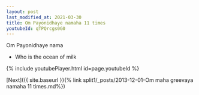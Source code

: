 ```yaml
---
layout: post
last_modified_at: 2021-03-30
title: Om Payonidhaye namaha 11 times
youtubeId: qTPQrcgs0G0
---
```

 
 
Om Payonidhaye nama 
 
 -  Who is the ocean of milk 
 
  
 
  
 
 
 
 
 
 


{% include youtubePlayer.html id=page.youtubeId %}
 
[Next]({{ site.baseurl }}{% link  split1/_posts/2013-12-01-Om maha greevaya namaha 11 times.md%})
 
